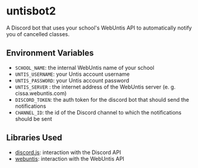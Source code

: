 # untisbot2

A Discord bot that uses your school's WebUntis API to automatically notify you of cancelled classes.

## Environment Variables

- `SCHOOL_NAME`: the internal WebUntis name of your school
- `UNTIS_USERNAME`: your Untis account username
- `UNTIS_PASSWORD`: your Untis account password
- `UNTIS_SERVER` : the internet address of the WebUntis server (e. g. cissa.webuntis.com)
- `DISCORD_TOKEN`: the auth token for the discord bot that should send the notifications
- `CHANNEL_ID`: the id of the Discord channel to which the notifications should be sent

## Libraries Used

- [discord.js](https://www.npmjs.com/package/discord.js): interaction with the Discord API
- [webuntis](https://www.npmjs.com/package/webuntis): interaction with the WebUntis API
